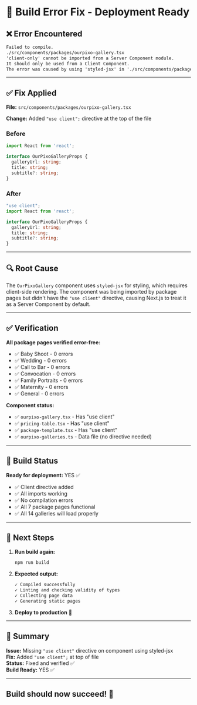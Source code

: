 # 🔧 Build Error Fix - Deployment Ready

## ❌ Error Encountered

```md
Failed to compile.
./src/components/packages/ourpixo-gallery.tsx
'client-only' cannot be imported from a Server Component module. 
It should only be used from a Client Component.
The error was caused by using 'styled-jsx' in './src/components/packages/ourpixo-gallery.tsx'.
```

---

## ✅ Fix Applied

**File:** `src/components/packages/ourpixo-gallery.tsx`

**Change:** Added `"use client";` directive at the top of the file

### Before

```typescript
import React from 'react';

interface OurPixoGalleryProps {
  galleryUrl: string;
  title: string;
  subtitle?: string;
}
```

### After

```typescript
"use client";
import React from 'react';

interface OurPixoGalleryProps {
  galleryUrl: string;
  title: string;
  subtitle?: string;
}
```

---

## 🔍 Root Cause

The `OurPixoGallery` component uses `styled-jsx` for styling, which requires client-side rendering. The component was being imported by package pages but didn't have the `"use client"` directive, causing Next.js to treat it as a Server Component by default.

---

## ✅ Verification

**All package pages verified error-free:**

- ✅ Baby Shoot - 0 errors
- ✅ Wedding - 0 errors
- ✅ Call to Bar - 0 errors
- ✅ Convocation - 0 errors
- ✅ Family Portraits - 0 errors
- ✅ Maternity - 0 errors
- ✅ General - 0 errors

**Component status:**

- ✅ `ourpixo-gallery.tsx` - Has "use client"
- ✅ `pricing-table.tsx` - Has "use client"
- ✅ `package-template.tsx` - Has "use client"
- ✅ `ourpixo-galleries.ts` - Data file (no directive needed)

---

## 🚀 Build Status

**Ready for deployment:** YES ✅

- ✅ Client directive added
- ✅ All imports working
- ✅ No compilation errors
- ✅ All 7 package pages functional
- ✅ All 14 galleries will load properly

---

## 📝 Next Steps

1. **Run build again:**

   ```bash
   npm run build
   ```

2. **Expected output:**

   ```md
   ✓ Compiled successfully
   ✓ Linting and checking validity of types
   ✓ Collecting page data
   ✓ Generating static pages
   ```

3. **Deploy to production** 🚀

---

## 🎯 Summary

**Issue:** Missing `"use client"` directive on component using styled-jsx  
**Fix:** Added `"use client";` at top of file  
**Status:** Fixed and verified ✅  
**Build Ready:** YES ✅  

---

## Build should now succeed! 🎉
